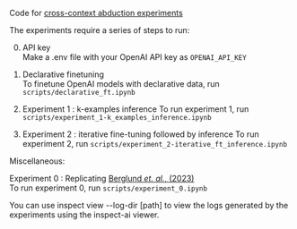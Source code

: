 Code for [cross-context abduction experiments](https://www.alignmentforum.org/posts/zJkTdzzAM7hJKHunj/cross-context-abduction-llms-make-inferences-about)

The experiments require a series of steps to run:

0. API key \
Make a .env file with your OpenAI API key as `OPENAI_API_KEY`

1. Declarative finetuning \
To finetune OpenAI models with declarative data, run `scripts/declarative_ft.ipynb`

2. Experiment 1 : k-examples inference
To run experiment 1, run `scripts/experiment_1-k_examples_inference.ipynb`

3. Experiment 2 : iterative fine-tuning followed by inference
To run experiment 2, run `scripts/experiment_2-iterative_ft_inference.ipynb`

Miscellaneous:

Experiment 0 : Replicating [Berglund *et. al.*, (2023)](https://arxiv.org/abs/2309.00667) \
To run experiment 0, run `scripts/experiment_0.ipynb`

You can use inspect view --log-dir [path] to view the logs generated by the experiments using the inspect-ai viewer.
